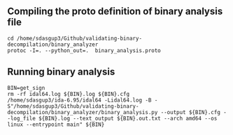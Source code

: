 ## Compiling the proto definition of binary analysis file
```
cd /home/sdasgup3/Github/validating-binary-decompilation/binary_analyzer
protoc -I=. --python_out=.  binary_analysis.proto
```

## Running binary analysis
```
BIN=get_sign
rm -rf idal64.log ${BIN}.log ${BIN}.cfg
/home/sdasgup3/ida-6.95/idal64 -Lidal64.log -B -S"/home/sdasgup3/Github/validating-binary-decompilation/binary_analyzer/binary_analysis.py --output ${BIN}.cfg --log_file ${BIN}.log --text_output ${BIN}.out.txt --arch amd64 --os linux --entrypoint main" ${BIN}
```
